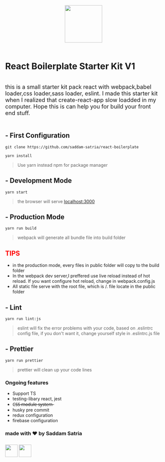 <p style="text-align: center; padding: 20px 0px;">
<img src="https://www.shareicon.net/data/256x256/2016/08/01/640324_logo_512x512.png" width="120" />
</p>

# React Boilerplate Starter Kit V1

<p style="font-size: 18px; padding: 20px 0px">this is a small starter kit pack react with webpack,babel loader,css loader,sass loader, eslint. I made this starter kit when I realized that create-react-app slow loadded in my computer. Hope this is can help you for build your front end stuff.<p>

## - First Configuration

```
git clone https://github.com/saddam-satria/react-boilerplate

yarn install
```

> Use yarn instead npm for package manager

## - Development Mode

```
yarn start
```

> the browser will serve [localhost:3000](http://localhost:3000)

## - Production Mode

```
yarn run build
```

> webpack will generate all bundle file into build folder

<h2 style="color: red; font-weight: 700;">
    TIPS
</h2>
<ul>
    <li>in the production mode, every files in public folder will copy to the build folder</li>
    <li>In the webpack dev server,I preffered use live reload instead of hot reload. If you want configure hot reload, change in webpack.config.js</li>
    <li>All static file serve with the root file, which is /. file locate in the public folder</li>
</ul>

## - Lint

```
yarn run lint:js
```

> eslint will fix the error problems with your code, based on .eslintrc config file, if you don't want it, change yourself style in .eslintrc.js file

## - Prettier

```
yarn run prettier
```

> prettier will clean up your code lines

<h3>Ongoing features</h3>
<ul>
    <li>Support TS</li>
    <li>testing-libary react, jest</li>
    <li>C̶S̶S̶ ̶m̶o̶d̶u̶l̶e̶ ̶s̶y̶s̶t̶e̶m̶</li>
    <li>husky pre commit </li>
    <li>redux configuration</li>
    <li>firebase configuration</li>
</ul>

<h3> made with ❤️ by Saddam Satria </h3>
<div style="padding: 10px 0px"> 
    <a href="https://www.linkedin.com/in/saddam-satria-ardhi-837570170/"><img src="https://cdn-icons-png.flaticon.com/512/174/174857.png" style="width:40px; height: 40px; object-fit: contain;"/></a>
    <a href="https://www.instagram.com/saddamsatria_12/"><img src="https://cdn-icons-png.flaticon.com/512/1384/1384063.png" style="width:40px; height: 40px; object-fit: contain;"/></a>
    
</div>
